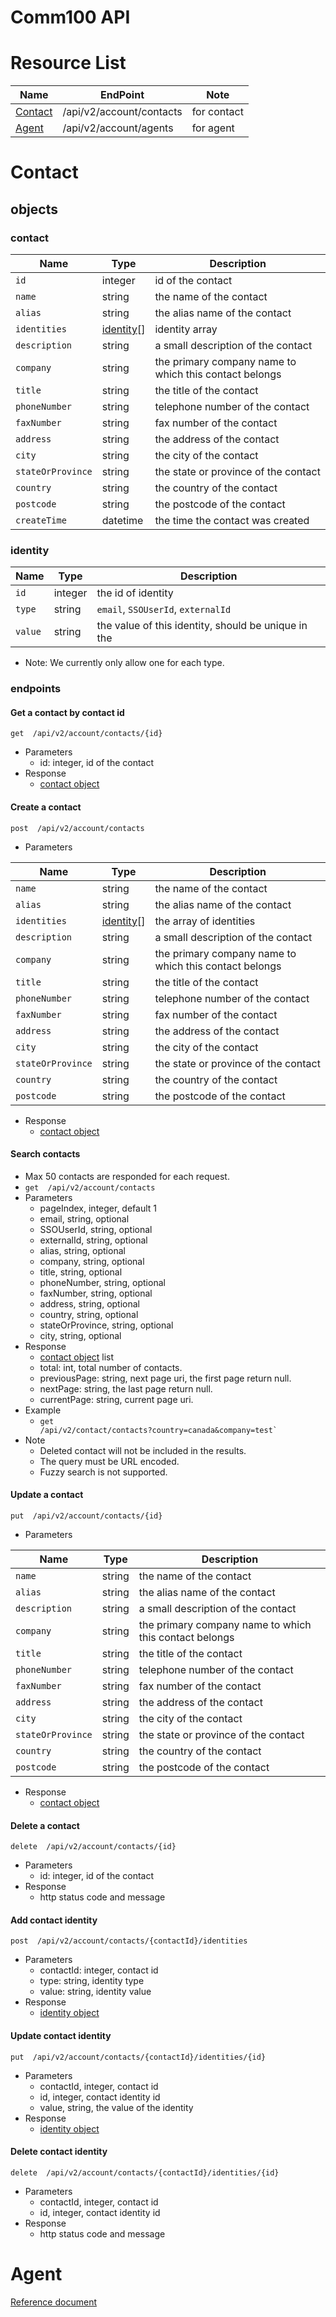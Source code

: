 # Comm100 API
# Resource List 
|Name|EndPoint|Note| 
|---|---|---| 
|[Contact](#contact)|/api/v2/account/contacts|for contact| 
|[Agent](#agent)|/api/v2/account/agents|for agent|

# Contact
## objects
### contact
| Name | Type | Description |
| - | - | - |
| `id` | integer | id of the contact |
| `name` | string |  the name of the contact |
| `alias` | string |  the alias name of the contact |
| `identities` | [identity](#identity)[] | identity array  |
| `description` | string | a small description of the contact |
| `company` | string | the primary company name to which this contact belongs|
| `title` | string | the title of the contact|
| `phoneNumber` | string | telephone number of the contact|
| `faxNumber` | string | fax number of the contact |
| `address` | string | the address of the contact  |
| `city` | string | the city of the contact  |
| `stateOrProvince` | string | the state or province of the contact |
| `country` | string |  the country of the contact |
| `postcode` | string | the postcode of the contact  |
| `createTime` | datetime | the time the contact was created |
  
### identity
| Name | Type | Description | 
| - | - | - | 
| `id` | integer | the id of identity |
| `type` | string | `email`, `SSOUserId`, `externalId` |
| `value` | string | the value of this identity, should be unique in the|

- Note: We currently only allow one for each type.

### endpoints
#### Get a contact by contact id
`get  /api/v2/account/contacts/{id}`
- Parameters
    - id: integer, id of the contact
- Response
    - [contact object](#contact)

#### Create a contact
`post  /api/v2/account/contacts`
- Parameters 

| Name | Type | Description |
| - | - | - |
| `name` | string |  the name of the contact |
| `alias` | string |  the alias name of the contact |
| `identities` | [identity](#identity)[] | the array of identities |
| `description` | string | a small description of the contact |
| `company` | string | the primary company name to which this contact belongs |
| `title` | string | the title of the contact |
| `phoneNumber` | string | telephone number of the contact|
| `faxNumber` | string | fax number of the contact |
| `address` | string | the address of the contact  |
| `city` | string | the city of the contact  |
| `stateOrProvince` | string | the state or province of the contact |
| `country` | string |  the country of the contact |
| `postcode` | string | the postcode of the contact  |

- Response
    - [contact object](#contact)

#### Search contacts
- Max 50 contacts are responded for each request.
- `get  /api/v2/account/contacts`
- Parameters
    - pageIndex, integer, default 1
    - email, string, optional
    - SSOUserId, string, optional
    - externalId, string, optional
    - alias, string, optional
    - company, string, optional
    - title, string, optional
    - phoneNumber, string, optional
    - faxNumber, string, optional
    - address, string, optional
    - country, string, optional
    - stateOrProvince, string, optional
    - city, string, optional
- Response
    - [contact object](#contact) list
    - total: int, total number of contacts.
    - previousPage: string, next page uri, the first page return null.
    - nextPage: string, the last page return null.
    - currentPage: string, current page uri.
- Example
    - <code>get  /api/v2/contact/contacts?country=canada&company=test`</code>
- Note
    - Deleted contact will not be included in the results.
    - The query must be URL encoded.
    - Fuzzy search is not supported.

#### Update a contact
`put  /api/v2/account/contacts/{id}`
- Parameters

| Name | Type | Description |
| - | - | - |
| `name` | string |  the name of the contact |
| `alias` | string |  the alias name of the contact |
| `description` | string | a small description of the contact |
| `company` | string | the primary company name to which this contact belongs|
| `title` | string | the title of the contact|
| `phoneNumber` | string | telephone number of the contact|
| `faxNumber` | string | fax number of the contact |
| `address` | string | the address of the contact  |
| `city` | string | the city of the contact  |
| `stateOrProvince` | string | the state or province of the contact |
| `country` | string |  the country of the contact |
| `postcode` | string | the postcode of the contact |

- Response
    - [contact object](#contact)

#### Delete a contact
 `delete  /api/v2/account/contacts/{id}`
- Parameters
    - id: integer, id of the contact
- Response
    - http status code and message

#### Add contact identity
`post  /api/v2/account/contacts/{contactId}/identities`
- Parameters
    - contactId: integer, contact id
    - type: string, identity type
    - value: string, identity value
- Response
    - [identity object](#identity)

#### Update contact identity
`put  /api/v2/account/contacts/{contactId}/identities/{id}`
- Parameters
    - contactId, integer, contact id
    - id, integer, contact identity id
    - value, string, the value of the identity
- Response
    - [identity object](#identity)

#### Delete contact identity
 `delete  /api/v2/account/contacts/{contactId}/identities/{id}`
- Parameters
    - contactId, integer, contact id
    - id, integer, contact identity id
- Response
    - http status code and message

# Agent
[Reference document](https://www.comm100.com/doc/api/introduction.htm#/Account?id=agent-json-format)